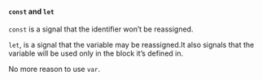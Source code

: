 #### `const` and `let`

`const` is a signal that the identifier won’t be reassigned.

`let`, is a signal that the variable may be reassigned.It also signals that the variable will be used only in the block it’s defined in.

No more reason to use `var`.
